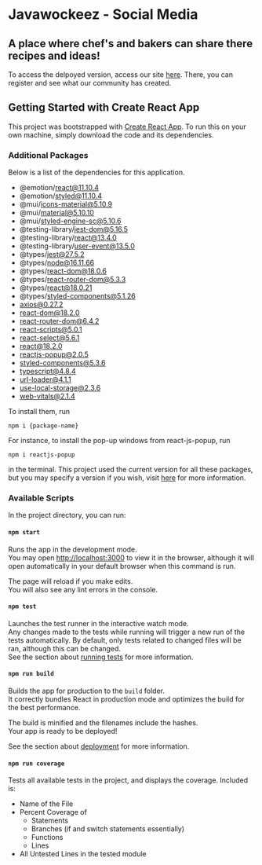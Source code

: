 # Javawockeez - Social Media
## A place where chef's and bakers can share there recipes and ideas!
To access the delpoyed version, access our site [here](http://javawockeez-social-react.s3-website-us-east-1.amazonaws.com/). There, you can register and see what our community has created.


## Getting Started with Create React App

This project was bootstrapped with [Create React App](https://github.com/facebook/create-react-app).
To run this on your own machine, simply download the code and its dependencies.

### Additional Packages
Below is a list of the dependencies for this application.
- @emotion/react@11.10.4
- @emotion/styled@11.10.4
- @mui/icons-material@5.10.9
- @mui/material@5.10.10
- @mui/styled-engine-sc@5.10.6
- @testing-library/jest-dom@5.16.5
- @testing-library/react@13.4.0
- @testing-library/user-event@13.5.0
- @types/jest@27.5.2
- @types/node@16.11.66
- @types/react-dom@18.0.6
- @types/react-router-dom@5.3.3
- @types/react@18.0.21
- @types/styled-components@5.1.26
- axios@0.27.2
- react-dom@18.2.0
- react-router-dom@6.4.2
- react-scripts@5.0.1
- react-select@5.6.1
- react@18.2.0
- reactjs-popup@2.0.5
- styled-components@5.3.6
- typescript@4.8.4
- url-loader@4.1.1
- use-local-storage@2.3.6
- web-vitals@2.1.4

To install them, run
```
npm i {package-name}
```
For instance, to install the pop-up windows from react-js-popup, run
```
npm i reactjs-popup
```
in the terminal. This project used the current version for all these packages, but you may specify a version if you wish, visit [here](https://docs.npmjs.com/cli/v6/commands/npm-install) for more information.

### Available Scripts

In the project directory, you can run:

#### `npm start`

Runs the app in the development mode.\
You may open [http://localhost:3000](http://localhost:3000) to view it in the browser, although it will open automatically in your default browser when this command is run.

The page will reload if you make edits.\
You will also see any lint errors in the console.

#### `npm test`

Launches the test runner in the interactive watch mode.\
Any changes made to the tests while running will trigger a new run of the tests automatically. By default, only tests related to changed files will be ran, although this can be changed.\
See the section about [running tests](https://facebook.github.io/create-react-app/docs/running-tests) for more information.

#### `npm run build`

Builds the app for production to the `build` folder.\
It correctly bundles React in production mode and optimizes the build for the best performance.

The build is minified and the filenames include the hashes.\
Your app is ready to be deployed!

See the section about [deployment](https://facebook.github.io/create-react-app/docs/deployment) for more information.

#### `npm run coverage`

Tests all available tests in the project, and displays the coverage. Included is: 
- Name of the File
- Percent Coverage of
	- Statements
	- Branches (if and switch statements essentially)
	- Functions
	- Lines
- All Untested Lines in the tested module
